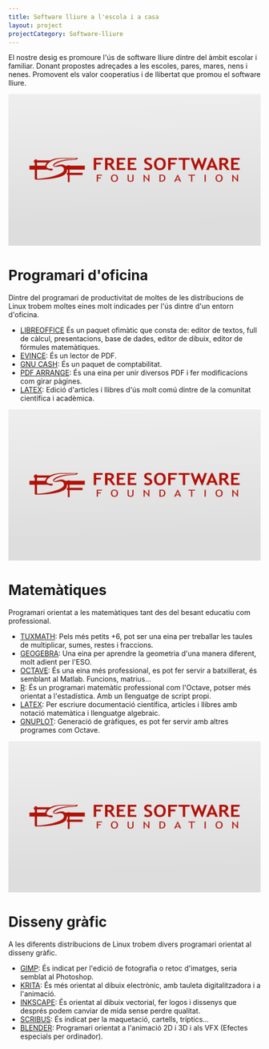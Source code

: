 ```yaml
---
title: Software lliure a l'escola i a casa
layout: project
projectCategory: Software-lliure
---
```


El nostre desig es promoure l'ús de software lliure dintre del àmbit escolar i familiar. Donant propostes adreçades a les escoles, pares, mares, nens i nenes. Promovent els valor cooperatius i de llibertat que promou el software lliure.

![Software Lliure](/assets/images/software/Free-Software-Foundation.png)

# Programari d'oficina
Dintre del programari de productivitat de moltes de les distribucions de Linux trobem moltes eines molt indicades per l'ús dintre d'un entorn d'oficina.

* [LIBREOFFICE](https://ca.libreoffice.org/) És un paquet ofimàtic que consta de: editor de textos, full de càlcul, presentacions, base de dades, editor de dibuix, editor de fórmules matemàtiques.
* [EVINCE](https://wiki.gnome.org/Apps/Evince): És un lector de PDF.
* [GNU CASH](https://www.gnucash.org/): És un paquet de comptabilitat.
* [PDF ARRANGE](https://github.com/pdfarranger/pdfarranger): És una eina per unir diversos PDF i fer modificacions com girar pàgines.
* [LATEX](https://www.latex-project.org/): Edició d'articles i llibres d'ús molt comú dintre de la comunitat científica i acadèmica.

![Software Lliure](/assets/images/software/Free-Software-Foundation.png)

# Matemàtiques
Programari orientat a les matemàtiques tant des del besant educatiu com professional.
* [TUXMATH](http://www.tux4kids.com/tuxmath.html): Pels més petits +6, pot ser una eina per treballar les taules de multiplicar, sumes, restes i fraccions.
* [GEOGEBRA](https://www.geogebra.org/): Una eina per aprendre la geometria d'una manera diferent, molt adient per l'ESO.
* [OCTAVE](https://www.gnu.org/software/octave/index): És una eina més professional, es pot fer servir a batxillerat, és semblant al Matlab. Funcions, matrius...
* [R](https://www.r-project.org/): És un programari matemàtic professional com l'Octave, potser més orientat a l'estadística. Amb un llenguatge de script propi.
* [LATEX](https://www.latex-project.org/): Per escriure documentació científica, articles i llibres amb notació matemàtica i llenguatge algebraic.
* [GNUPLOT](http://www.gnuplot.info/): Generació de gràfiques, es pot fer servir amb altres programes com Octave.

![Software Lliure](/assets/images/software/Free-Software-Foundation.png)

# Disseny gràfic
A les diferents distribucions de Linux trobem divers programari orientat al disseny gràfic.

* [GIMP](https://www.gimp.org/): És indicat per l'edició de fotografia o retoc d'imatges, seria semblat al Photoshop.
* [KRITA](https://krita.org/en/): És més orientat al dibuix electrònic, amb tauleta digitalitzadora i a l'animació.
* [INKSCAPE](https://inkscape.org/): És orientat al dibuix vectorial, fer logos i dissenys que després podem canviar de mida sense perdre qualitat.
* [SCRIBUS](https://www.scribus.net/): És indicat per la maquetació, cartells, tríptics...
* [BLENDER](https://www.blender.org/): Programari orientat a l'animació 2D i 3D i als VFX (Efectes especials per ordinador).
